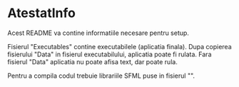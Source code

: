 # AtestatInfo

Acest README va contine informatiile necesare pentru setup.

Fisierul "Executables" contine executabilele (aplicatia finala). Dupa copierea fisierului "Data" in fisierul executabilului, aplicatia poate fi rulata. 
Fara fisierul "Data" aplicatia nu poate afisa text, dar poate rula.

Pentru a compila codul trebuie librariile SFML puse in fisierul "".
